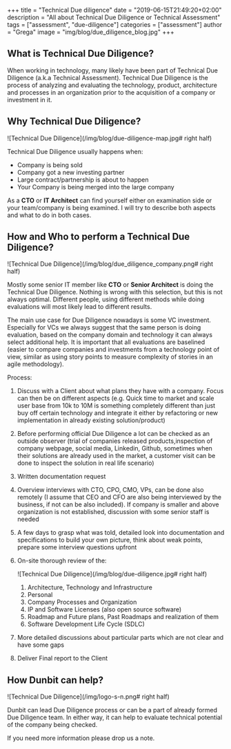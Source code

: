 +++
title = "Technical Due diligence"
date = "2019-06-15T21:49:20+02:00"
description = "All about Technical Due Diligence or Technical Assessment"
tags = ["assessment", "due-diligence"]
categories = ["assessment"]
author = "Grega"
image = "img/blog/due_diligence_blog.jpg"
+++

## What is Technical Due Diligence?

When working in technology, many likely have been part of Technical Due Diligence (a.k.a Technical Assessment). Technical Due Diligence is the process of analyzing and evaluating the technology, product, architecture and processes in an organization prior to the acquisition of a company or investment in it.

## Why Technical Due Diligence?

![Technical Due Diligence](/img/blog/due-diligence-map.jpg# right half)

Technical Due Diligence usually happens when:

* Company is being sold
* Company got a new investing partner
* Large contract/partnership is about to happen
* Your Company is being merged into the large company

As a **CTO** or **IT Architect** can find yourself either on examination side or your team/company is being examined. I will try to describe both aspects and what to do in both cases.

## How and Who to perform a Technical Due Diligence?

![Technical Due Diligence](/img/blog/due_diligence_company.png# right half)

Mostly some senior IT member like **CTO** or **Senior Architect** is doing the Technical Due Diligence. Nothing is wrong with this selection, but this is not always optimal. Different people, using different methods while doing evaluations will most likely lead to different results.

The main use case for Due Diligence nowadays is some VC investment. Especially for VCs we always suggest that the same person is doing evaluation, based on the company domain and technology it can always select additional help. It is important that all evaluations are baselined (easier to compare companies and investments from a technology point of view, similar as using story points to measure complexity of stories in an agile methodology).

Process:

1. Discuss with a Client about what plans they have with a company. Focus can then be on different aspects (e.g. Quick time to market and scale user base from 10k to 10M is something completely different than just buy off certain technology and integrate it either by refactoring or new implementation in already existing solution/product)
2. Before performing official Due Diligence a lot can be checked as an outside observer (trial of companies released products,inspection of company webpage, social media, Linkedin, Github, sometimes when their solutions are already used in the market, a customer visit can be done to inspect the solution in real life scenario)
3. Written documentation request
4. Overview interviews with CTO, CPO, CMO, VPs, can be done also remotely (I assume that CEO and CFO are also being interviewed by the business, if not can be also included). If company is smaller and above organization is not established, discussion with some senior staff is needed
5. A few days to grasp what was told, detailed look into documentation and specifications to build your own picture, think about weak points, prepare some interview questions upfront
6. On-site thorough review of the:
    
    ![Technical Due Diligence](/img/blog/due-diligence.jpg# right half)

   1. Architecture, Technology and Infrastructure
   2. Personal
   3. Company Processes and Organization
   4. IP and Software Licenses (also open source software)
   5. Roadmap and Future plans, Past Roadmaps and realization of them
   6. Software Development Life Cycle (SDLC)
7. More detailed discussions about particular parts which are not clear and have some gaps
8. Deliver Final report to the Client

## How Dunbit can help?

![Technical Due Diligence](/img/logo-s-n.png# right half)

Dunbit can lead Due Diligence process or can be a part of already formed Due Diligence team. In either way, it can help to evaluate technical potential of the company being checked. 

If you need more information please drop us a note.